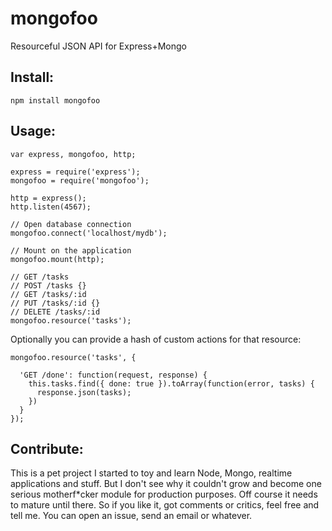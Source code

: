 # mongofoo

Resourceful JSON API for Express+Mongo

## Install:

    npm install mongofoo

## Usage:

    var express, mongofoo, http;

    express = require('express');
    mongofoo = require('mongofoo');

    http = express();
    http.listen(4567);

    // Open database connection
    mongofoo.connect('localhost/mydb');

    // Mount on the application
    mongofoo.mount(http);

    // GET /tasks
    // POST /tasks {}
    // GET /tasks/:id
    // PUT /tasks/:id {}
    // DELETE /tasks/:id
    mongofoo.resource('tasks');

Optionally you can provide a hash of custom actions for that resource:

    mongofoo.resource('tasks', {

      'GET /done': function(request, response) {
        this.tasks.find({ done: true }).toArray(function(error, tasks) {
          response.json(tasks); 
        })
      }
    });

## Contribute:

This is a pet project I started to toy and learn Node, Mongo, realtime applications and stuff. But I don't see why it couldn't grow and become one serious motherf*cker module for production purposes. Off course it needs to mature until there. So if you like it, got comments or critics, feel free and tell me. You can open an issue, send an email or whatever.